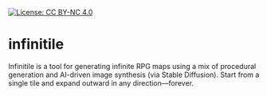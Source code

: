 [![License: CC BY-NC 4.0](https://img.shields.io/badge/License-CC%20BY--NC%204.0-lightgrey.svg)](https://creativecommons.org/licenses/by-nc/4.0/)

# infinitile
Infinitile is a tool for generating infinite RPG maps using a mix of procedural generation and AI-driven image synthesis (via Stable Diffusion). Start from a single tile and expand outward in any direction—forever.
